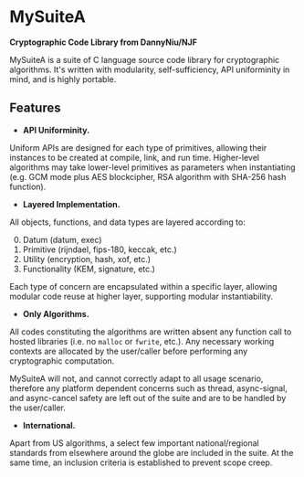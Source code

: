 MySuiteA
========================================================

**Cryptographic Code Library from DannyNiu/NJF**

MySuiteA is a suite of C language source code library for cryptographic
algorithms. It's written with modularity, self-sufficiency, API uniforminity
in mind, and is highly portable. 

Features
--------

- **API Uniforminity.**

Uniform APIs are designed for each type of primitives, allowing their instances
to be created at compile, link, and run time. Higher-level algorithms may take
lower-level primitives as parameters when instantiating (e.g. GCM mode plus AES
blockcipher, RSA algorithm with SHA-256 hash function).

- **Layered Implementation.**

All objects, functions, and data types are layered according to:

0. Datum (datum, exec)
1. Primitive (rijndael, fips-180, keccak, etc.)
2. Utility (encryption, hash, xof, etc.)
3. Functionality (KEM, signature, etc.)

Each type of concern are encapsulated within a specific layer, allowing
modular code reuse at higher layer, supporting modular instantiability.

- **Only Algorithms.**

All codes constituting the algorithms are written absent any function call
to hosted libraries (i.e. no `malloc` or `fwrite`, etc.). Any necessary
working contexts are allocated by the user/caller before performing any
cryptographic computation.

MySuiteA will not, and cannot correctly adapt to all usage scenario, therefore
any platform dependent concerns such as thread, async-signal, and async-cancel
safety are left out of the suite and are to be handled by the user/caller.

- **International.**

Apart from US algorithms, a select few important national/regional standards
from elsewhere around the globe are included in the suite. At the same time, 
an inclusion criteria is established to prevent scope creep.
